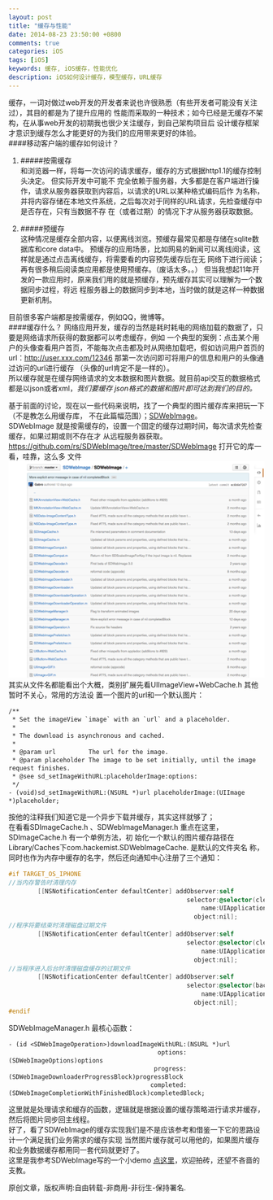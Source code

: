 ```yaml
---
layout: post
title: "缓存与性能"
date: 2014-08-23 23:50:00 +0800
comments: true
categories: iOS
tags: [iOS]
keywords: 缓存, iOS缓存，性能优化
description: iOS如何设计缓存，模型缓存，URL缓存
---
```

缓存，一词对做过web开发的开发者来说也许很熟悉（有些开发者可能没有关注过），其目的都是为了提升应用的
性能而采取的一种技术；如今已经是无缓存不架构，在从事web开发的初期我也很少关注缓存，到自己架构项目后
设计缓存框架才意识到缓存怎么才能更好的为我们的应用带来更好的体验。  
####移动客户端的缓存如何设计？  
1. #####按需缓存  
和浏览器一样，将每一次访问的请求缓存，缓存的方式根据http1.1的缓存控制头决定。  但实际开发中可能不
完全依赖于服务器，大多都是在客户端进行操作，请求从服务器获取到内容后，以请求的URL以某种格式编码后作
为名称，并将内容存储在本地文件系统，之后每次对于同样的URL请求，先检查缓存中是否存在，只有当数据不存
在（或者过期）的情况下才从服务器获取数据。

2. #####预缓存  
这种情况是缓存全部内容，以便离线浏览。预缓存最常见都是存储在sqlite数据库和core data中。
预缓存的应用场景，比如网易的新闻可以离线阅读，这样就是通过点击离线缓存，将需要看的内容预先缓存后在无
网络下进行阅读；再有很多稍后阅读类应用都是使用预缓存。（废话太多。。）
但当我想起11年开发的一款应用时，原来我们用的就是预缓存，预先缓存其实可以理解为一个数据同步过程，将远
程服务器上的数据同步到本地，当时做的就是这样一种数据更新机制。  


目前很多客户端都是按需缓存，例如QQ，微博等。  
####缓存什么？
网络应用开发，缓存的当然是耗时耗电的网络加载的数据了，只要是网络请求所获得的数据都可以考虑缓存，例如
一个典型的案例：点击某个用户的头像查看用户首页，不能每次点击都及时从网络加载吧，假如访问用户首页的
url：http://user.xxx.com/12346 那第一次访问即可将用户的信息和用户的头像通过访问的url进行缓存
（头像的url肯定不是一样的）。  
所以缓存就是在缓存网络请求的文本数据和图片数据。就目前api交互的数据格式都是以json或者xml，*我们要缓存
json格式的数据和图片即可达到我们的目的。*  

  基于前面的讨论，现在以一些代码来说明，找了一个典型的图片缓存库来把玩一下（不是教怎么用缓存库，
  不在此篇幅范围）；[SDWebImage](https://github.com/rs/SDWebImage "SDWebImage")。  
  SDWebImage 就是按需缓存的，设置一个固定的缓存过期时间，每次请求先检查缓存，如果过期或则不存在才
  从远程服务器获取。
  https://github.com/rs/SDWebImage/tree/master/SDWebImage 打开它的库一看，哇靠，这么多
  文件
  <img src="/assets/images/article/20140824-1.png"  width="800" />  
  其实从文件名都能看出个大概，类别扩展先看UIImageView+WebCache.h 其他暂时不关心，常用的方法设
  置一个图片的url和一个默认图片：  

``` objc
/**
 * Set the imageView `image` with an `url` and a placeholder.
 *
 * The download is asynchronous and cached.
 *
 * @param url         The url for the image.
 * @param placeholder The image to be set initially, until the image request finishes.
 * @see sd_setImageWithURL:placeholderImage:options:
 */
- (void)sd_setImageWithURL:(NSURL *)url placeholderImage:(UIImage *)placeholder;
```  
按他的注释我们知道它是一个异步下载并缓存，其实这样就够了；  
在看看SDImageCache.h 、SDWebImageManager.h  重点在这里，SDImageCache.h 有一个单例方法，初
始化一个默认的图片缓存路径在Library/Caches下com.hackemist.SDWebImageCache. 是默认的文件夹名
称，同时也作为内存中缓存的名字，然后还向通知中心注册了三个通知：  
``` objective-c
#if TARGET_OS_IPHONE
//当内存警告时清理内存
        [[NSNotificationCenter defaultCenter] addObserver:self
                                                 selector:@selector(clearMemory)
                                                     name:UIApplicationDidReceiveMemoryWarningNotification
                                                   object:nil];
//程序将要结束时清理磁盘过期文件
        [[NSNotificationCenter defaultCenter] addObserver:self
                                                 selector:@selector(cleanDisk)
                                                     name:UIApplicationWillTerminateNotification
                                                   object:nil];
//当程序进入后台时清理磁盘缓存的过期文件
        [[NSNotificationCenter defaultCenter] addObserver:self
                                                 selector:@selector(backgroundCleanDisk)
                                                     name:UIApplicationDidEnterBackgroundNotification
                                                   object:nil];
#endif  
```

SDWebImageManager.h 最核心函数：
``` obj-c
- (id <SDWebImageOperation>)downloadImageWithURL:(NSURL *)url
                                         options:(SDWebImageOptions)options
                                        progress:(SDWebImageDownloaderProgressBlock)progressBlock
                                       completed:(SDWebImageCompletionWithFinishedBlock)completedBlock;

```
这里就是处理请求和缓存的函数，逻辑就是根据设置的缓存策略进行请求并缓存，然后将图片同步回主线程。  
好了，看了SDWebImage的缓存实现我们是不是应该参考和借鉴一下它的思路设计一个满足我们业务需求的缓存实现
当然图片缓存就可以用他的，如果图片缓存和业务数据缓存都用同一套代码就更好了。  
这里是我参考SDWebImage写的一个小demo  [点这里](https://github.com/alienjun/MyCacheTest "MyCacheTest")，欢迎拍砖，还望不吝啬的支教。


  原创文章，版权声明:自由转载-非商用-非衍生-保持署名.
